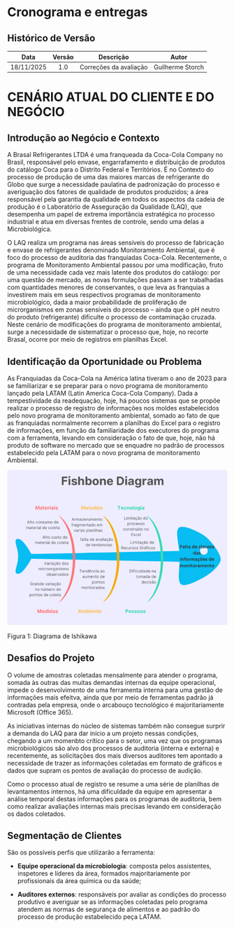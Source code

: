 # Cronograma e entregas

##  Histórico de Versão

| **Data** | **Versão** | **Descrição** | **Autor** |
| :------: | :--------: | :----------:  | :-------: |
| 18/11/2025| 1.0| Correções da avaliação | Guilherme Storch |

# CENÁRIO ATUAL DO CLIENTE E DO NEGÓCIO 

## Introdução ao Negócio e Contexto 

A Brasal Refrigerantes LTDA é uma franqueada da Coca-Cola Company no Brasil, responsável pelo envase, engarrafamento e distribuição de produtos do catálogo Coca para o Distrito Federal e Territórios. É no Contexto do processo de produção de uma das maiores marcas de refrigerante do Globo que surge a necessidade paulatina de padronização do processo e averiguação dos fatores de qualidade de produtos produzidos; a área responsável pela garantia da qualidade em todos os aspectos da cadeia de produção é o Laboratório de Asseguração da Qualidade (LAQ), que desempenha um papel de extrema importância estratégica no processo industrial e atua em diversas frentes de controle, sendo uma delas a Microbiológica. 

O LAQ realiza um programa nas áreas sensíveis do processo de fabricação e envase de refrigerantes denominado Monitoramento Ambiental, que é foco do processo de auditoria das franquiadas Coca-Cola. Recentemente, o programa de Monitoramento Ambiental passou por uma modificação, fruto de uma necessidade cada vez mais latente dos produtos do catálogo: por uma questão de mercado, as novas formulações passam a ser trabalhadas com quantidades menores de conservantes, o que leva as franquias a investirem mais em seus respectivos programas de monitoramento microbiológico, dada a maior probabilidade de proliferação de microrganismos em zonas sensíveis do processo – ainda que o pH neutro do produto (refrigerante) dificulte o processo de contaminação cruzada. Neste cenário de modificações do programa de monitoramento ambiental, surge a necessidade de sistematizar o processo que, hoje, no recorte Brasal, ocorre por meio de registros em planilhas Excel. 

## Identificação da Oportunidade ou Problema 

As Franquiadas da Coca-Cola na América latina tiveram o ano de 2023 para se familiarizar e se preparar para o novo programa de monitoramento lançado pela LATAM (Latin America Coca-Cola Company). Dada a tempestividade da readequação, hoje, há poucos sistemas que se propõe realizar o processo de registro de informações nos moldes estabelecidos pelo novo programa de monitoramento ambiental, somado ao fato de que as franquiadas normalmente recorrem a planilhas do Excel para o registro de informações, em função da familiaridade dos executores do programa com a ferramenta, levando em consideração o fato de que, hoje, não há produto de software no mercado que se enquadre no padrão de processos estabelecido pela LATAM para o novo programa de monitoramento Ambiental.

<img src = '../assets/diagrama.png'/>

Figura 1: Diagrama de Ishikawa

## Desafios do Projeto 

O volume de amostras coletadas mensalmente para atender o programa, somada às outras das muitas demandas internas da equipe operacional, impede o desenvolvimento de uma ferramenta interna para uma gestão de informações mais efeitva, ainda que por meio de ferramentas padrão já contradas pela empresa, onde o arcabouço tecnológico é majoritariamente Microsoft (Office 365). 

As iniciativas internas do núcleo de sistemas também não consegue surprir a demanda do LAQ para dar início a um projeto nessas condições, chegando a um momenbto crítico para o setor, uma vez que os programas microbiológicos são alvo dos processos de auditoria (interna e externa) e recentemente, as solicitações dos mais diversos auditores tem apontado a necessidade de trazer as informações coletadas em formato de gráficos e dados que supram os pontos de avaliação do processo de audição.  

Como o processo atual de registro se resume a uma série de planilhas de levantamentos internos, há uma dificuldade da equipe em apresentar a análise temporal destas informações para os programas de auditoria, bem como realizar avaliações internas mais precisas levando em consideração os dados coletados. 

## Segmentação de Clientes 

São os possíveis perfis que utilizarão a ferramenta:  

- **Equipe operacional da microbiologia**: composta pelos assistentes, inspetores e líderes da área, formados majoritariamente por profissionais da área química ou da saúde; 

- **Auditores externos**: responsáveis por avaliar as condições do processo produtivo e averiguar se as informações coletadas pelo programa atendem as normas de segurança de alimentos e ao padrão do processo de produção estabelecido peça LATAM. 
